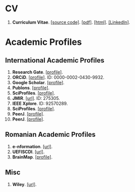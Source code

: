 # CV

1. **Curriculum Vitae**.
   [[source code]](/cv/).
   [[pdf]](cv/AttilaBiro_Curriculum.pdf).
   [[html]](https://cv.biroattila.com).
   [[LinkedIn]]( https://www.linkedin.com/in/biroattila/).


# Academic Profiles
   
## International Academic Profiles

1. **Research Gate**.
   [[profile]](https://www.researchgate.net/profile/Attila-Biro-2).
1. **ORCiD**.
   [[profile]](https://orcid.org/0000-0002-0430-9932).
   ID: 0000-0002-0430-9932.
1. **Google Scholar**.
   [[profile]](https://scholar.google.com/citations?user=E6aVwnEAAAAJ).
1. **Publons**.
   [[profile]](https://publons.com/researcher/4068209/attila-biro/).
1. **SciProfiles**.
   [[profile]](https://sciprofiles.com/profile/1371775).
1. **JMIR**.
   [[url]](https://mhealth.jmir.org/user/profile).
   ID: 275305.
1. **IEEE Xplore**.
   ID: 92570289.
1. **SciProfiles**.
   [[profile]](https://sciprofiles.com/profile/1371775).
1. **PeerJ**.
   [[profile]](https://peerj.com/biroattila/).  
1. **PeerJ**.
   [[profile]](https://loop.frontiersin.org/people/1141792/overview).   
   

## Romanian Academic Profiles
1. **e-nformation**.
   [[url]](https://www.e-nformation.ro/).
1. **UEFISCDI**.
   [[url]](https://uefiscdi-direct.ro/).
1. **BrainMap**.
   [[profile]](https://www.brainmap.ro/attila-biro).



## Misc
1. **Wiley**.
   [[url]](https://authorservices.wiley.com/index.html#profile).

